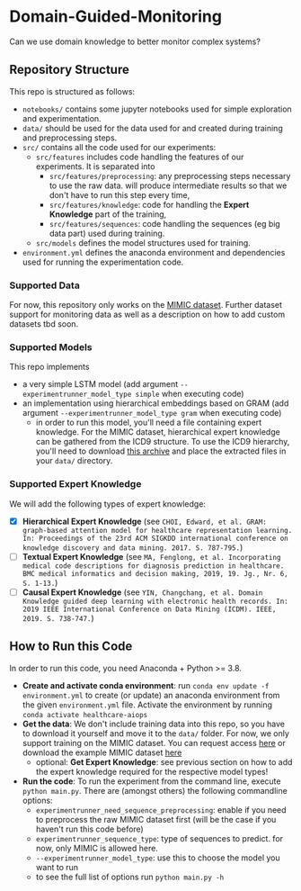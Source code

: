 # Domain-Guided-Monitoring
Can we use domain knowledge to better monitor complex systems?

## Repository Structure
This repo is structured as follows:
- `notebooks/` contains some jupyter notebooks used for simple exploration and experimentation.
- `data/` should be used for the data used for and created during training and preprocessing steps. 
- `src/` contains all the code used for our experiments:
  - `src/features` includes code handling the features of our experiments. It is separated into
    - `src/features/preprocessing`: any preprocessing steps necessary to use the raw data. will produce intermediate results so that we don't have to run this step every time,
    - `src/features/knowledge`: code for handling the **Expert Knowledge** part of the training,
    - `src/features/sequences`: code handling the sequences (eg big data part) used during training.
  - `src/models` defines the model structures used for training.
- `environment.yml` defines the anaconda environment and dependencies used for running the experimentation code.

### Supported Data
For now, this repository only works on the [MIMIC dataset](https://mimic.physionet.org/about/mimic/). Further dataset support for monitoring data as well as a description on how to add custom datasets tbd soon.

### Supported Models
This repo implements
- a very simple LSTM model (add argument `--experimentrunner_model_type simple` when executing code)
- an implementation using hierarchical embeddings based on GRAM (add argument `--experimentrunner_model_type gram` when executing code)
  - in order to run this model, you'll need a file containing expert knowledge. For the MIMIC dataset, hierarchical expert knowledge can be gathered from the ICD9 structure. To use the ICD9 hierarchy, you'll need to download [this archive](https://www.hcup-us.ahrq.gov/toolssoftware/ccs/Multi_Level_CCS_2015.zip) and place the extracted files in your `data/` directory.

### Supported Expert Knowledge
We will add the following types of expert knowledge:
- [x] **Hierarchical Expert Knowledge** (see `CHOI, Edward, et al. GRAM: graph-based attention model for healthcare representation learning. In: Proceedings of the 23rd ACM SIGKDD international conference on knowledge discovery and data mining. 2017. S. 787-795.`)
- [ ] **Textual Expert Knowledge** (see `MA, Fenglong, et al. Incorporating medical code descriptions for diagnosis prediction in healthcare. BMC medical informatics and decision making, 2019, 19. Jg., Nr. 6, S. 1-13.`)
- [ ] **Causal Expert Knowledge** (see `YIN, Changchang, et al. Domain Knowledge guided deep learning with electronic health records. In: 2019 IEEE International Conference on Data Mining (ICDM). IEEE, 2019. S. 738-747.`)

## How to Run this Code
In order to run this code, you need Anaconda + Python >= 3.8.
- **Create and activate conda environment**: run `conda env update -f environment.yml` to create (or update) an anaconda environment from the given `environment.yml` file. Activate the environment by running `conda activate healthcare-aiops`
- **Get the data**: We don't include training data into this repo, so you have to download it yourself and move it to the `data/` folder. For now, we only support training on the MIMIC dataset. You can request access [here](https://mimic.physionet.org/gettingstarted/access/) or download the example MIMIC dataset [here](https://mimic.physionet.org/gettingstarted/demo/)
  - optional: **Get Expert Knowledge**: see previous section on how to add the expert knowledge required for the respective model types!
- **Run the code**: To run the experiment from the command line, execute `python main.py`. There are (amongst others) the following commandline options:
  -  `experimentrunner_need_sequence_preprocessing`: enable if you need to preprocess the raw MIMIC dataset first (will be the case if you haven't run this code before)
  -  `experimentrunner_sequence_type`: type of sequences to predict. for now, only MIMIC is allowed here.
  - `--experimentrunner_model_type`: use this to choose the model you want to run
  -  to see the full list of options run `python main.py -h`
